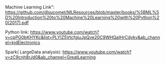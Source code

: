 Machine Learning Link": https://github.com/dlsucomet/MLResources/blob/master/books/%5BML%5D%20Introduction%20to%20Machine%20Learning%20with%20Python%20(2017).pdf

Python link: https://www.youtube.com/watch?v=cpPG0bKHYKc&list=PLYlZ5VtcfgiuJpQve20C9WHQaIHrCdykv&ab_channel=kjdElectronics

Spark( LargeData analysis): https://www.youtube.com/watch?v=zC9cnh8rJd0&ab_channel=GreatLearning
